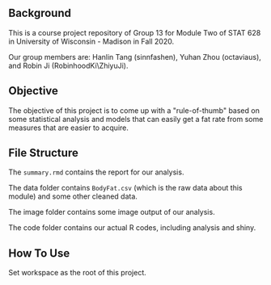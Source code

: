 ## Background

This is a course project repository of Group 13 for Module Two of STAT 628 in University of Wisconsin - Madison in Fall 2020.

Our group members are: Hanlin Tang (sinnfashen), Yuhan Zhou (octaviaus), and Robin Ji (RobinhoodKi\ZhiyuJi).

## Objective

The objective of this project is to come up with a "rule-of-thumb" based on some statistical analysis and models that can easily get a fat rate from some measures that are easier to acquire.

## File Structure

The `summary.rmd` contains the report for our analysis.

The data folder contains `BodyFat.csv` (which is the raw data about this module) and some other cleaned data.

The image folder contains some image output of our analysis.

The code folder contains our actual R codes, including analysis and shiny.


## How To Use

Set workspace as the root of this project.

